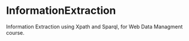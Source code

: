 # InformationExtraction

Information Extraction using Xpath and Sparql, for Web Data Managment course.
